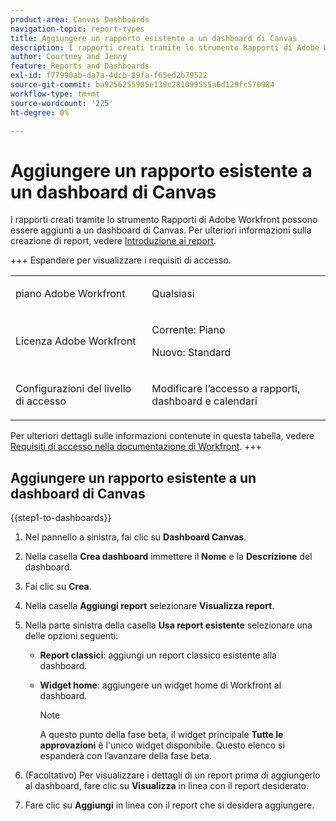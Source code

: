 ```yaml
---
product-area: Canvas Dashboards
navigation-topic: report-types
title: Aggiungere un rapporto esistente a un dashboard di Canvas
description: I rapporti creati tramite lo strumento Rapporti di Adobe Workfront possono essere aggiunti a un dashboard di Canvas.
author: Courtney and Jenny
feature: Reports and Dashboards
exl-id: f77990ab-da7a-4dcb-89fa-f65ed2b79522
source-git-commit: ba9256255905e139c281099555a6d129fc570984
workflow-type: tm+mt
source-wordcount: '225'
ht-degree: 0%

---
```


# Aggiungere un rapporto esistente a un dashboard di Canvas

I rapporti creati tramite lo strumento Rapporti di Adobe Workfront possono essere aggiunti a un dashboard di Canvas. Per ulteriori informazioni sulla creazione di report, vedere [Introduzione ai report](/help/quicksilver/reports-and-dashboards/reports/reporting/get-started-reports-workfront.md).

+++ Espandere per visualizzare i requisiti di accesso.

<table style="table-layout:auto"> 
<col> 
</col> 
<col> 
</col> 
<tbody> 
<tr> 
   <td role="rowheader"><p>piano Adobe Workfront</p></td> 
   <td> 
<p>Qualsiasi </p> 
   </td> 
<tr> 
 <tr> 
   <td role="rowheader"><p>Licenza Adobe Workfront</p></td> 
   <td> 
<p>Corrente: Piano </p> 
<p>Nuovo: Standard</p> 
   </td> 
   </tr> 
  </tr> 
  <tr> 
   <td role="rowheader"><p>Configurazioni del livello di accesso</p></td> 
   <td><p>Modificare l’accesso a rapporti, dashboard e calendari</p>
  </td> 
  </tr>  
</tbody> 
</table>

Per ulteriori dettagli sulle informazioni contenute in questa tabella, vedere [Requisiti di accesso nella documentazione di Workfront](/help/quicksilver/administration-and-setup/add-users/access-levels-and-object-permissions/access-level-requirements-in-documentation.md).
+++

## Aggiungere un rapporto esistente a un dashboard di Canvas

{{step1-to-dashboards}}

1. Nel pannello a sinistra, fai clic su **Dashboard Canvas**.

1. Nella casella **Crea dashboard** immettere il **Nome** e la **Descrizione** del dashboard.

1. Fai clic su **Crea**.

1. Nella casella **Aggiungi report** selezionare **Visualizza report**.

1. Nella parte sinistra della casella **Usa report esistente** selezionare una delle opzioni seguenti:

   * **Report classici**: aggiungi un report classico esistente alla dashboard.

   * **Widget home**: aggiungere un widget home di Workfront al dashboard.

     >[!NOTE]
     >
     > A questo punto della fase beta, il widget principale **Tutte le approvazioni** è l&#39;unico widget disponibile. Questo elenco si espanderà con l’avanzare della fase beta.

1. (Facoltativo) Per visualizzare i dettagli di un report prima di aggiungerlo al dashboard, fare clic su **Visualizza** in linea con il report desiderato.

1. Fare clic su **Aggiungi** in linea con il report che si desidera aggiungere.

